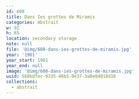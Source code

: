 ```yaml
---
id: 608
title: Dans Ies grottes de Miramis
categories: Abstrait
w: 92
h: 65
location: secondary storage
note: null
file: '@img/608-dans-ies-grottes-de-miramis.jpg'
year: '1961'
year_start: 1961
year_end: null
image: '@img/608-dans-ies-grottes-de-miramis.jpg'
uuid: 568bdfec-0335-46b5-9e37-3a0e04018d16
collections:
  - abstrait
---
```


